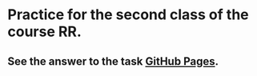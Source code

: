 # Practice for the second class of the course RR.
## See the answer to the task [GitHub Pages](https://faustoazzaretti.github.io/Week-03-RR/).